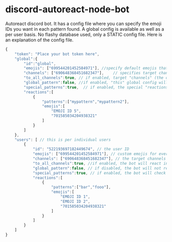 # discord-autoreact-node-bot
 Autoreact discord bot. It has a config file where you can specify the emoji IDs you want in each pattern found. A global config is available as well as a per user basis.
 No flashy database used, only a STATIC config file.
 Here is an explanation of the config file.
```javascript
{
    "token": "Place your bot token here",
    "global":{
        "id":"global",
        "emojis": ["699544201452584971"], //specify default emojis that the bot will react with
        "channels": ["690648368451682347"],    // specifies target channels
        "to_all_channels":true, // if enabled, target "channels" (the option above) will be ignored
        "global_pattern":false, //if enabled, "this" global config will be enabled
        "special_patterns":true,  // if enabled, the special "reactions" (below) based on a pattern will be enabled
        "reactions":[
            {
                "patterns":["mypattern","mypattern2"],
                "emojis":[
                    "EMOJI ID 5",
                    "701585034204938321"
                ]
            }
        ]
    },
	"users": [ // this is per individual users
		{
			"id": "522193697182449674", // the user ID
			"emojis": ["699544201452584971"], // custom emojis for every message of this user
            "channels": ["690648368451682347"], // the target channels for the reactions
            "to_all_channels":true, //if enabled, the bot will react in all channels
            "global_pattern":false, // if disabled, the bot will not react to this user with the "global config" above
            "special_patterns":true, // if enabled, the bot will check for special patterns (described in "reactions" object below) 
            "reactions":[
                {
                    "patterns":["bar","fooo"],
                    "emojis":[
                        "EMOJI ID 1",
                        "EMOJI ID 2",
                        "701585034204938321"
                    ]
                }
            ]
        }
    ]
}

```

